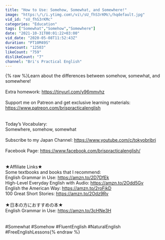 ```yaml
---
title: "How to Use: Somehow, Somewhat, and Somewhere!"
image: "https:\/\/i.ytimg.com\/vi\/sU_fhS3rKMc\/hqdefault.jpg"
vid_id: "sU_fhS3rKMc"
categories: "Education"
tags: ["Somewhat","Somehow","Somewhere"]
date: "2021-10-31T00:01:22+03:00"
vid_date: "2020-05-08T11:52:43Z"
duration: "PT10M49S"
viewcount: "12503"
likeCount: "759"
dislikeCount: "7"
channel: "Bri's Practical English"
---
```

{% raw %}Learn about the differences between somehow, somewhat, and somewhere!<br /><br />Extra homework: <a rel="nofollow" target="blank" href="https://tinyurl.com/y96mmvhz">https://tinyurl.com/y96mmvhz</a><br /><br />Support me on Patreon and get exclusive learning materials:<br /><a rel="nofollow" target="blank" href="https://www.patreon.com/brispracticalenglish">https://www.patreon.com/brispracticalenglish</a><br /><br /><br />Today’s Vocabulary:<br />Somewhere, somehow, somewhat<br /><br />Subscribe to my Japan Channel: <a rel="nofollow" target="blank" href="https://www.youtube.com/c/tokyobribri">https://www.youtube.com/c/tokyobribri</a><br /><br />Facebook Page: <a rel="nofollow" target="blank" href="https://www.facebook.com/brispracticalenglish/">https://www.facebook.com/brispracticalenglish/</a><br /><br /><br />★Affiliate Links★<br />Some textbooks and books that I recommend:<br />English Grammar in Use: <a rel="nofollow" target="blank" href="https://amzn.to/2D7DfEk">https://amzn.to/2D7DfEk</a><br />High-Level Everyday English with Audio: <a rel="nofollow" target="blank" href="https://amzn.to/2Odd5Gv">https://amzn.to/2Odd5Gv</a><br />English the American Way: <a rel="nofollow" target="blank" href="https://amzn.to/2roFikD">https://amzn.to/2roFikD</a><br />100 Great Short Stories: <a rel="nofollow" target="blank" href="https://amzn.to/2Odz9Rv">https://amzn.to/2Odz9Rv</a><br /><br />★日本の方におすすめの本★<br />English Grammar in Use: <a rel="nofollow" target="blank" href="https://amzn.to/3cHNe3H">https://amzn.to/3cHNe3H</a><br /><br /><br />#Somewhat #Somehow #FluentEnglish #NaturalEnglish #FreeEnglishLessons{% endraw %}
